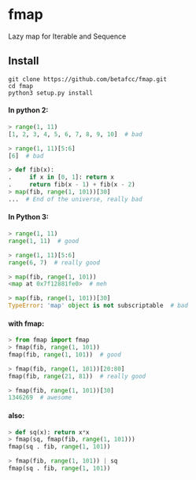 # fmap
Lazy map for Iterable and Sequence


Install
-------

    git clone https://github.com/betafcc/fmap.git
    cd fmap
    python3 setup.py install


#### In python 2:
```py
> range(1, 11)
[1, 2, 3, 4, 5, 6, 7, 8, 9, 10]  # bad

> range(1, 11)[5:6]
[6]  # bad

> def fib(x):
.     if x in [0, 1]: return x
.     return fib(x - 1) + fib(x - 2)
> map(fib, range(1, 101))[30]
...  # End of the universe, really bad
```

#### In Python 3:
```py
> range(1, 11)
range(1, 11)  # good

> range(1, 11)[5:6]
range(6, 7)  # really good

> map(fib, range(1, 101))
<map at 0x7f12881fe0>  # meh

> map(fib, range(1, 101))[30]
TypeError: 'map' object is not subscriptable  # bad
```

#### with fmap:
```py
> from fmap import fmap
> fmap(fib, range(1, 101))
fmap(fib, range(1, 101))  # good

> fmap(fib, range(1, 101))[20:80]
fmap(fib, range(21, 81))  # really good

> fmap(fib, range(1, 101))[30]
1346269  # awesome
```

#### also:
```py
> def sq(x): return x*x
> fmap(sq, fmap(fib, range(1, 101)))
fmap(sq . fib, range(1, 101))

> fmap(fib, range(1, 101)) | sq
fmap(sq . fib, range(1, 101))
```
